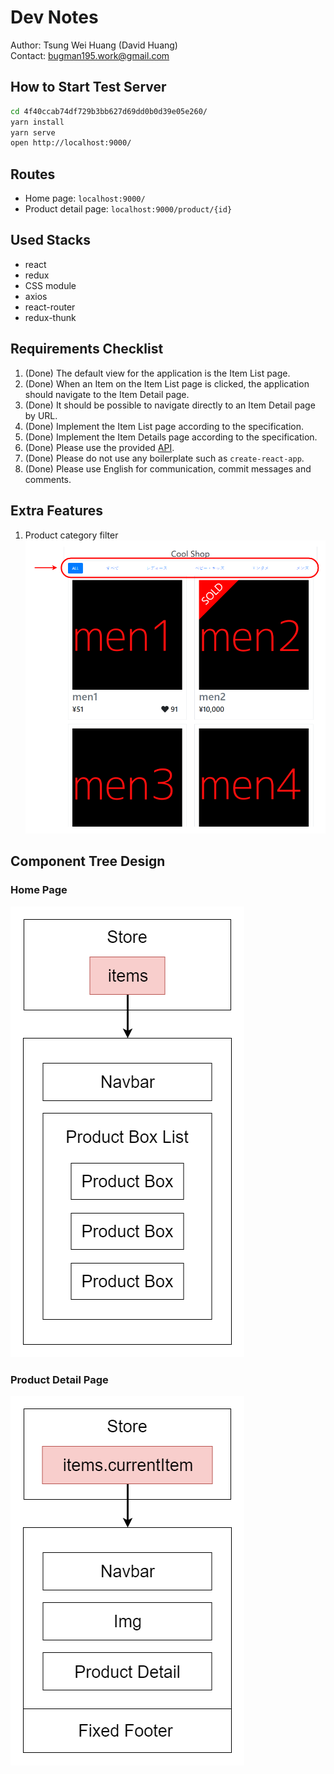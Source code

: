 # Dev Notes

Author: Tsung Wei Huang (David Huang)  
Contact: bugman195.work@gmail.com  

## How to Start Test Server

```bash
cd 4f40ccab74df729b3bb627d69dd0b0d39e05e260/
yarn install
yarn serve
open http://localhost:9000/
```

## Routes

- Home page: `localhost:9000/`
- Product detail page: `localhost:9000/product/{id}`

## Used Stacks

- react
- redux
- CSS module
- axios
- react-router
- redux-thunk

## Requirements Checklist

1. (Done) The default view for the application is the Item List page.
2. (Done) When an Item on the Item List page is clicked, the application should navigate to the Item Detail page.
3. (Done) It should be possible to navigate directly to an Item Detail page by URL.
4. (Done) Implement the Item List page according to the specification.
5. (Done) Implement the Item Details page according to the specification.
6. (Done) Please use the provided [API](./API.md).
7. (Done) Please do not use any boilerplate such as `create-react-app`.
8. (Done) Please use English for communication, commit messages and comments.

## Extra Features

1. Product category filter  
![Filter Feature](./readme-res/Filter%20Feature.png)

## Component Tree Design

### Home Page

![Home Page](./readme-res/Home%20Page%20Component%20Tree.png)

### Product Detail Page

![Product Detail Page](./readme-res/Detail%20Page%20Design.png)
